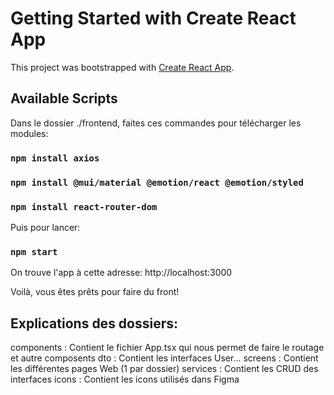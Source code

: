 # Getting Started with Create React App

This project was bootstrapped with [Create React App](https://github.com/facebook/create-react-app).

## Available Scripts

Dans le dossier ./frontend, faites ces commandes pour télécharger les modules:

### `npm install axios`
### `npm install @mui/material @emotion/react @emotion/styled`
### `npm install react-router-dom`

Puis pour lancer:

### `npm start`

On trouve l'app à cette adresse: http://localhost:3000

Voilà, vous êtes prêts pour faire du front!

## Explications des dossiers:

components : Contient le fichier App.tsx qui nous permet de faire le routage et autre composents
dto : Contient les interfaces User...
screens : Contient les différentes pages Web (1 par dossier)
services : Contient les CRUD des interfaces
icons : Contient les icons utilisés dans Figma